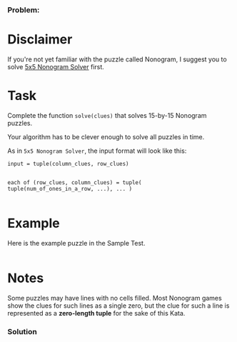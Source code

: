 ### Problem:
<h1 id="disclaimer">Disclaimer</h1>
<p>If you&apos;re not yet familiar with the puzzle called Nonogram,
I suggest you to solve <a href="https://www.codewars.com/kata/5x5-nonogram-solver/python" target="_blank">5x5 Nonogram Solver</a> first.</p>
<h1 id="task">Task</h1>
<p>Complete the function <code>solve(clues)</code> that solves 15-by-15 Nonogram puzzles.</p>
<p>Your algorithm has to be clever enough to solve all puzzles in time.</p>
<p>As in <code>5x5 Nonogram Solver</code>, the input format will look like this:</p>
<pre><code class="language-python">input = tuple(column_clues, row_clues)

each of (row_clues, column_clues) = tuple(
  tuple(num_of_ones_in_a_row, ...),
  ...
)</code></pre>
<pre style="display: none;"><code class="language-java"><span class="hljs-keyword">int</span>[][][] input = {column_clues, row_clues};

<span class="hljs-function">each <span class="hljs-title">of</span> <span class="hljs-params">(row_clues, column_clues)</span> being:
  <span class="hljs-keyword">int</span>[][] </span>{ <span class="hljs-keyword">int</span>[] numOfOnesInARow_col1, <span class="hljs-keyword">int</span>[] numOfOnesInARow_col2, ...}
  ...</code></pre>
<h1 id="example">Example</h1>
<p>Here is the example puzzle in the Sample Test.</p>
<p><img src="https://i.imgur.com/UOEciP1.png" alt></p>
<h1 id="notes">Notes</h1>
<p>Some puzzles may have lines with no cells filled.
Most Nonogram games show the clues for such lines as a single zero,
but the clue for such a line is represented as a <strong>zero-length tuple</strong> for the sake of this Kata.</p>

### Solution